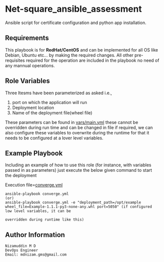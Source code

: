 Net-square_ansible_assessment
=========

Ansible script for certificate configuration and python app installation.

Requirements
------------

This playbook is for **RedHat/CentOS** and can be implemented for all OS like Debian, Ubuntu etc... by making the required changes.
All other pre-requisites required for the operation are included in the playbook no need of any mannual operations.

Role Variables
--------------

Three Itesms have been parameterized as asked i.e., 
1. port on which the application will run
2. Deployment location
3. Name of the deployment file(wheel file)

These parameters can be found in [vars/main.yml](https://github.com/nizamgms/Net-square_ansible_assessment/blob/main/vars/main.yml) these cannot be overridden during run time and can be changed in file if required, we can also configure these variables to overwrite during the runtime for that it needs to be configured at a lover level variables.

Example Playbook
----------------

Including an example of how to use this role (for instance, with variables passed in as parameters)
just execute the below given command to start the deployment

Execution file=[converge.yml](https://github.com/nizamgms/Net-square_ansible_assessment/blob/main/molecule/default/converge.yml)

    ansible-playbook converge.yml 
    (or)
    ansible-playbook converge.yml -e "deployment_path=/opt/example wheel_file=Example-1.1.1-py3-none-any.whl port=5050" (if configured low level variables, it can be 
                                                                                                                         overridden during runtime like this)


Author Information
------------------

    Nizamuddin M D
    DevOps Engineer
    Email: mdnizam.gms@gmail.com
    
